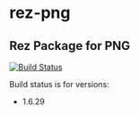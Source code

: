 # rez-png
Rez Package for PNG
----
[![Build Status](https://travis-ci.org/piratecrew/rez-png.svg?branch=master)](https://travis-ci.org/piratecrew/rez-png)

Build status is for versions:
  - 1.6.29